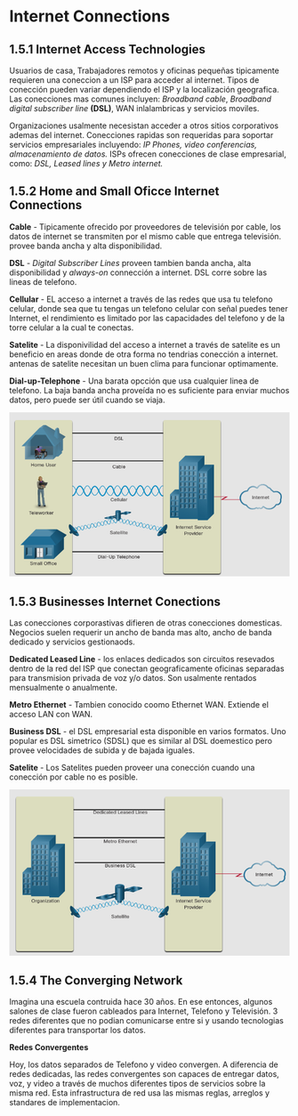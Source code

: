 # Internet Connections

## 1.5.1 Internet Access Technologies

Usuarios de casa, Trabajadores remotos y oficinas pequeñas tipicamente requieren una coneccion a un ISP para acceder al internet.
Tipos de conección pueden variar dependiendo el ISP y la localización geografica. 
Las conecciones mas comunes incluyen: _Broadband cable_, _Broadband digital subscriber line_ **(DSL)**, WAN inlalambricas y servicios moviles.

Organizaciones usalmente necesistan acceder a otros sitios corporativos ademas del internet.
Conecciones rapidas son requeridas para soportar servicios empresariales incluyendo: 
_IP Phones, video conferencias, almacenamiento de datos._
ISPs ofrecen conecciones de clase empresarial, como: 
_DSL, Leased lines y Metro internet._

## 1.5.2 Home and Small Oficce Internet Connections

**Cable** - Tipicamente ofrecido por proveedores de televisión por cable, los datos de internet se transmiten por el mismo cable que entrega televisión. provee banda ancha y alta disponibilidad.

**DSL** - _Digital Subscriber Lines_ proveen tambien banda ancha, alta disponibilidad y _always-on_ connección a internet. DSL corre sobre las lineas de telefono. 

**Cellular** - EL acceso a internet a través de las redes que usa tu telefono celular, donde sea que tu tengas un telefono celular con señal puedes tener Internet, el rendimiento es limitado por las capacidades del telefono y de la torre celular a la cual te conectas.

**Satelite** - La disponivilidad del acceso a internet a través de satelite es un beneficio  en areas donde de otra forma no tendrias conección a internet. antenas de satelite necesitan un buen clima para funcionar optimamente.

**Dial-up-Telephone** - Una barata opcción que usa cualquier linea de telefono. La baja banda ancha proveída no es suficiente para enviar muchos datos, pero puede ser útil cuando se viaja. 

![Ejemplos](Imagenes/1.5/1.5-1.png)

## 1.5.3 Businesses Internet Conections

Las conecciones corporastivas difieren de otras conecciones domesticas.
Negocios suelen requerir un ancho de banda mas alto, ancho de banda dedicado y servicios gestionaods.


**Dedicated Leased Line** - los enlaces dedicados son circuitos resevados dentro de la red del ISP que conectan geograficamente oficinas separadas para transmision privada de voz y/o datos. 
Son usalmente rentados mensualmente o anualmente.

**Metro Ethernet** - Tambien conocido coomo Ethernet WAN. Extiende el acceso LAN con WAN. 

**Business DSL** - el DSL empresarial esta disponible en varios formatos. Uno popular es DSL simetrico (SDSL) que es similar al DSL doemestico pero provee velocidades de subida y de bajada iguales.

**Satelite** - Los Satelites pueden proveer una conección cuando una conección por cable no es posible.

![Businesses Conections](Imagenes/1.5/1.5-2.png)

## 1.5.4 The Converging Network

Imagina una escuela contruida hace 30 años. En ese entonces, algunos salones de clase fueron cableados para Internet, Telefono y Televisión. 3 redes diferentes que no podian comunicarse entre si y usando tecnologias diferentes para transportar los datos.

**Redes Convergentes**


Hoy, los datos separados de Telefono y video convergen.
A diferencia de redes dedicadas, las redes convergentes son capaces de entregar datos, voz, y video a través de muchos diferentes tipos de servicios sobre la misma red.
Esta infrastructura de red usa las mismas reglas, arreglos y standares de implementacion.


